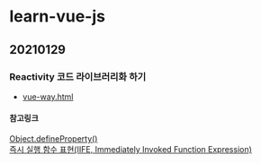 # learn-vue-js

## 20210129
### Reactivity 코드 라이브러리화 하기
 - [vue-way.html](https://github.com/kya754/learn-vue-js/blob/master/playground/vue-way.html)
#### 참고링크
[Object.defineProperty()](https://developer.mozilla.org/ko/docs/Web/JavaScript/Reference/Global_Objects/Object/defineProperty)  
[즉시 실행 함수 표현(IIFE, Immediately Invoked Function Expression)](https://developer.mozilla.org/ko/docs/Glossary/IIFE)  
